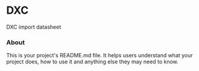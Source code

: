 DXC
===

DXC import datasheet

### About

This is your project's README.md file. It helps users understand what your
project does, how to use it and anything else they may need to know.
